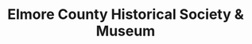 ---
layout: repo
title: "Elmore County Historical Society & Museum"
id: 11396
permalink: repos/11396/
---